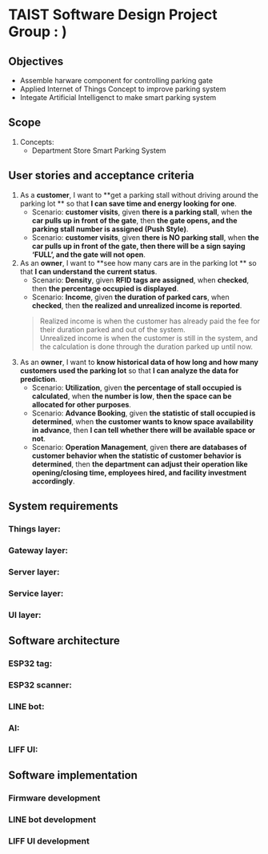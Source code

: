 # TAIST Software Design Project Group : )

## Objectives
* Assemble harware component for controlling parking gate
* Applied Internet of Things Concept to improve parking system
* Integate Artificial Intelligenct to make smart parking system

## Scope
1. Concepts: 
   * Department Store Smart Parking System

## User stories and acceptance criteria
1. As a **customer**, I want to **get a parking stall without driving around the parking lot ** so that **I can save time and energy looking for one**.
   * Scenario: **customer visits**, given **there is a parking stall**, when **the car pulls up in front of the gate**, then **the gate opens, and the parking stall number is assigned (Push Style)**.
   * Scenario: **customer visits**, given **there is NO parking stall**, when **the car pulls up in front of the gate, then there will be a sign saying ‘FULL’, and the gate will not open**.
2. As an **owner**, I want to **see how many cars are in the parking lot ** so that **I can understand the current status**.
	* Scenario: **Density**, given **RFID tags are assigned**, when **checked**, then **the percentage occupied is displayed**.
	* Scenario: **Income**, given **the duration of parked cars**, when **checked**, then **the realized and unrealized income is reported**.
	>Realized income is when the customer has already paid the fee for their duration parked and out of the system. <br />
	>Unrealized income is when the customer is still in the system, and the calculation is done through the duration parked up until now.
3.	As an **owner**, I want to **know historical data of how long and how many customers used the parking lot** so that **I can analyze the data for prediction**.
	* Scenario: **Utilization**, given **the percentage of stall occupied is calculated**, when **the number is low**, **then the space can be allocated for other purposes**.
	* Scenario: **Advance Booking**, given **the statistic of stall occupied is determined**, when **the customer wants to know space availability in advance**, then **I can tell whether there will be available space or not**.
	* Scenario: **Operation Management**, given **there are databases of customer behavior when the statistic of customer behavior is determined**, then **the department can adjust their operation like opening/closing time, employees hired, and facility investment accordingly**.

## System requirements
### Things layer:

### Gateway layer:

### Server layer:

### Service layer:

### UI layer:

## Software architecture
### ESP32 tag:

### ESP32 scanner:

### LINE bot:

### AI:

### LIFF UI: 

## Software implementation
### Firmware development

### LINE bot development

### LIFF UI development

